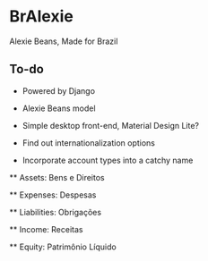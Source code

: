 # BrAlexie

Alexie Beans, Made for Brazil

## To-do

* Powered by Django

* Alexie Beans model

* Simple desktop front-end, Material Design Lite?

* Find out internationalization options

* Incorporate account types into a catchy name

** Assets: Bens e Direitos

** Expenses: Despesas

** Liabilities: Obrigações

** Income: Receitas

** Equity: Patrimônio Líquido

